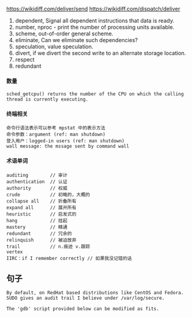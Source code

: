 https://wikidiff.com/deliver/send
https://wikidiff.com/dispatch/deliver

1. dependent, Signal all dependent instructions that data is ready.
1. number, nproc - print the number of processing units available.
1. scheme, out-of-order general scheme.
1. eliminate, Can we eliminate such dependencies?
1. speculation, value speculation.
1. divert, if we divert the second write to an alternate storage location.
1. respect
1. redundant

#### 数量
```
sched_getcpu() returns the number of the CPU on which the calling thread is currently executing.
```

#### 终端相关

```
命令行语法表示可以参考 mpstat 中的表示方法
命令参数：argument (ref: man shutdown)
登入用户：logged-in users (ref: man shutdown)    
wall message: the mssage sent by command wall 
```

#### 术语单词

```
auditing        // 审计
authentication  // 认证
authority       // 权威
crude           // 初略的，大概的
collapse all    // 折叠所有
expand all      // 展开所有  
heuristic       // 启发式的
hang            // 挂起
mastery         // 精通
redundant       // 冗余的
relinquish      // 被迫放弃
trail           // n.痕迹 v.跟踪
vertex
IIRC：if I remember correctly // 如果我没记错的话
```

## 句子
```
By default, on RedHat based distributions like CentOS and Fedora.
SUDO gives an audit trail I believe under /var/log/secure.

The 'gdb' script provided below can be modified as fits.
```
